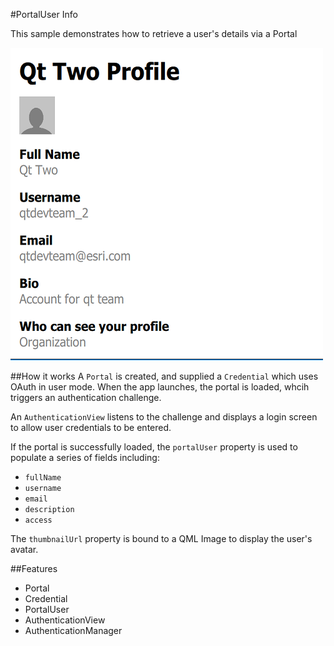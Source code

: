 #PortalUser Info

This sample demonstrates how to retrieve a user's details via a Portal

![](screenshot.png)

##How it works
A `Portal` is created, and supplied a `Credential` which uses OAuth in user mode. 
When the app launches, the portal is loaded, whcih triggers an authentication challenge.

An `AuthenticationView` listens to the challenge and displays a login screen to allow user credentials to be entered.

If the portal is successfully loaded, the `portalUser` property is used to populate a series of fields including:
 - `fullName`
 - `username`
 - `email`
 - `description`
 - `access`

 The `thumbnailUrl` property is bound to a QML Image to display the user's avatar.
 
##Features
- Portal
- Credential
- PortalUser
- AuthenticationView
- AuthenticationManager
